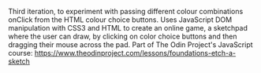 Third iteration, to experiment with passing different colour combinations onClick from the HTML colour choice buttons. 
Uses JavaScript DOM manipulation with CSS3 and HTML to create an online game, a sketchpad where the user can draw, by 
clicking on color choice buttons and then dragging their mouse across the pad. 
Part of The Odin Project's JavaScript course:
https://www.theodinproject.com/lessons/foundations-etch-a-sketch
